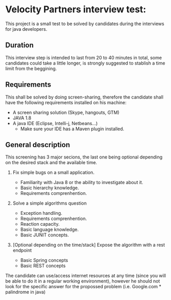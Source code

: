 # Velocity Partners interview test:

This project is a small test to be solved by candidates during the interviews for java developers.

## Duration
This interview step is intended to last from 20 to 40 minutes in total, some candidates could take a little longer, is strongly suggested to stablish a time limit from the beggining.

## Requirements
This shall be solved by doing screen-sharing, therefore the candidate shall have the following requirements installed on his machine:

* A screen sharing solution (Skype, hangouts, GTM)
* JAVA 1.8
* A java IDE (Eclipse, Intelli-j, Netbeans...)
    * Make sure your IDE has a Maven plugin installed.


## General description
This screening has 3 major secions, the last one being optional depending on the desired stack and the available time.

1. Fix simple bugs on a small application.

	* Familiarity with Java 8 or the ability to investigate about it.
	* Basic hierarchy knowledge.
	* Requirements comprenhention.

2. Solve a simple algorithms question
	
	* Exception handling.
	* Requirements comprenhention.
	* Reaction capacity.
	* Basic language knowledge.
	* Basic JUNIT concepts.

3. [Optional depending on the time/stack] Expose the algorithm with a rest endpoint

	* Basic Spring concepts
	* Basic REST concepts

The candidate can use/access internet resources at any time (since you will be able to do it in a regular working environment), however he should not look for the specific answer for the propossed problem (i.e. Google.com * palindrome in java)

